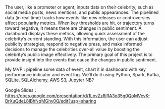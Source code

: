 The user, like a promoter or agent, inputs data on their celebrity, such as social media posts, news mentions, and public appearances. The pipelined data (in real time) tracks how events like new releases or controversies affect popularity metrics. When key thresholds are hit, or trajectory turns toward negative, it means there are changes in public sentiment. A dashboard displays these metrics, allowing quick assessment of the celebrity’s current standing. With this information, the user can adjust publicity strategies, respond to negative press, and make informed decisions to manage the celebrities over-all value by boosting the celebrity’s public image effectively.
The primary goal of this project is to provide insight into the events that cause the changes in public sentiment. 


My MVP : pipeline some data of event, chart it in dashboard with key performance indicator and event log.
We’ll do it using Python, Spark, Kafka, SQLite, SQLAlchemy, AWS S3, Jupyter NB?


Google Slides： https://docs.google.com/presentation/d/1LovZz8jRA3o35g0QoMVcvK-BrXuQdeL8lBhNqMGhy0Q/edit?usp=sharing
